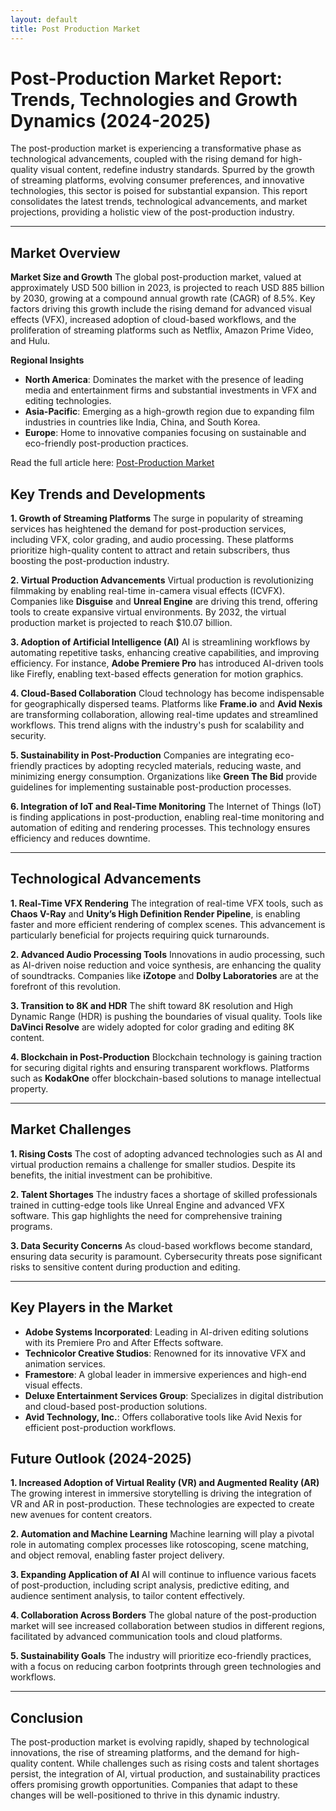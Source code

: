 ```yaml
---
layout: default
title: Post Production Market
---
```


# Post-Production Market Report: Trends, Technologies and Growth Dynamics (2024-2025)

The post-production market is experiencing a transformative phase as technological advancements, coupled with the rising demand for high-quality visual content, redefine industry standards. Spurred by the growth of streaming platforms, evolving consumer preferences, and innovative technologies, this sector is poised for substantial expansion. This report consolidates the latest trends, technological advancements, and market projections, providing a holistic view of the post-production industry.

---

## Market Overview

**Market Size and Growth**
The global post-production market, valued at approximately USD 500 billion in 2023, is projected to reach USD 885 billion by 2030, growing at a compound annual growth rate (CAGR) of 8.5%. Key factors driving this growth include the rising demand for advanced visual effects (VFX), increased adoption of cloud-based workflows, and the proliferation of streaming platforms such as Netflix, Amazon Prime Video, and Hulu.

**Regional Insights**
- **North America**: Dominates the market with the presence of leading media and entertainment firms and substantial investments in VFX and editing technologies.
- **Asia-Pacific**: Emerging as a high-growth region due to expanding film industries in countries like India, China, and South Korea.
- **Europe**: Home to innovative companies focusing on sustainable and eco-friendly post-production practices.

Read the full article here: [Post-Production Market](https://www.reportprime.com/post-production-r20071)

## Key Trends and Developments

**1. Growth of Streaming Platforms**
The surge in popularity of streaming services has heightened the demand for post-production services, including VFX, color grading, and audio processing. These platforms prioritize high-quality content to attract and retain subscribers, thus boosting the post-production industry.

**2. Virtual Production Advancements**
Virtual production is revolutionizing filmmaking by enabling real-time in-camera visual effects (ICVFX). Companies like **Disguise** and **Unreal Engine** are driving this trend, offering tools to create expansive virtual environments. By 2032, the virtual production market is projected to reach $10.07 billion.

**3. Adoption of Artificial Intelligence (AI)**
AI is streamlining workflows by automating repetitive tasks, enhancing creative capabilities, and improving efficiency. For instance, **Adobe Premiere Pro** has introduced AI-driven tools like Firefly, enabling text-based effects generation for motion graphics.

**4. Cloud-Based Collaboration**
Cloud technology has become indispensable for geographically dispersed teams. Platforms like **Frame.io** and **Avid Nexis** are transforming collaboration, allowing real-time updates and streamlined workflows. This trend aligns with the industry's push for scalability and security.

**5. Sustainability in Post-Production**
Companies are integrating eco-friendly practices by adopting recycled materials, reducing waste, and minimizing energy consumption. Organizations like **Green The Bid** provide guidelines for implementing sustainable post-production processes.

**6. Integration of IoT and Real-Time Monitoring**
The Internet of Things (IoT) is finding applications in post-production, enabling real-time monitoring and automation of editing and rendering processes. This technology ensures efficiency and reduces downtime.

---

## Technological Advancements

**1. Real-Time VFX Rendering**
The integration of real-time VFX tools, such as **Chaos V-Ray** and **Unity’s High Definition Render Pipeline**, is enabling faster and more efficient rendering of complex scenes. This advancement is particularly beneficial for projects requiring quick turnarounds.

**2. Advanced Audio Processing Tools**
Innovations in audio processing, such as AI-driven noise reduction and voice synthesis, are enhancing the quality of soundtracks. Companies like **iZotope** and **Dolby Laboratories** are at the forefront of this revolution.

**3. Transition to 8K and HDR**
The shift toward 8K resolution and High Dynamic Range (HDR) is pushing the boundaries of visual quality. Tools like **DaVinci Resolve** are widely adopted for color grading and editing 8K content.

**4. Blockchain in Post-Production**
Blockchain technology is gaining traction for securing digital rights and ensuring transparent workflows. Platforms such as **KodakOne** offer blockchain-based solutions to manage intellectual property.

---

## Market Challenges

**1. Rising Costs**
The cost of adopting advanced technologies such as AI and virtual production remains a challenge for smaller studios. Despite its benefits, the initial investment can be prohibitive.

**2. Talent Shortages**
The industry faces a shortage of skilled professionals trained in cutting-edge tools like Unreal Engine and advanced VFX software. This gap highlights the need for comprehensive training programs.

**3. Data Security Concerns**
As cloud-based workflows become standard, ensuring data security is paramount. Cybersecurity threats pose significant risks to sensitive content during production and editing.

---

## Key Players in the Market

- **Adobe Systems Incorporated**: Leading in AI-driven editing solutions with its Premiere Pro and After Effects software.
- **Technicolor Creative Studios**: Renowned for its innovative VFX and animation services.
- **Framestore**: A global leader in immersive experiences and high-end visual effects.
- **Deluxe Entertainment Services Group**: Specializes in digital distribution and cloud-based post-production solutions.
- **Avid Technology, Inc.**: Offers collaborative tools like Avid Nexis for efficient post-production workflows.


## Future Outlook (2024-2025)

**1. Increased Adoption of Virtual Reality (VR) and Augmented Reality (AR)**
The growing interest in immersive storytelling is driving the integration of VR and AR in post-production. These technologies are expected to create new avenues for content creators.

**2. Automation and Machine Learning**
Machine learning will play a pivotal role in automating complex processes like rotoscoping, scene matching, and object removal, enabling faster project delivery.

**3. Expanding Application of AI**
AI will continue to influence various facets of post-production, including script analysis, predictive editing, and audience sentiment analysis, to tailor content effectively.

**4. Collaboration Across Borders**
The global nature of the post-production market will see increased collaboration between studios in different regions, facilitated by advanced communication tools and cloud platforms.

**5. Sustainability Goals**
The industry will prioritize eco-friendly practices, with a focus on reducing carbon footprints through green technologies and workflows.

---

## Conclusion
The post-production market is evolving rapidly, shaped by technological innovations, the rise of streaming platforms, and the demand for high-quality content. While challenges such as rising costs and talent shortages persist, the integration of AI, virtual production, and sustainability practices offers promising growth opportunities. Companies that adapt to these changes will be well-positioned to thrive in this dynamic industry.

